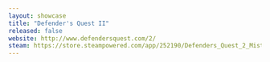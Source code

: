 ```yaml
---
layout: showcase
title: "Defender's Quest II"
released: false
website: http://www.defendersquest.com/2/
steam: https://store.steampowered.com/app/252190/Defenders_Quest_2_Mists_of_Ruin/
---
```

